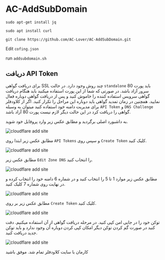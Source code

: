 # AC-AddSubDomain

 ```
 sudo apt-get install jq
 ```
 
 ```
 sudo apt install curl
 ```
 
 ```
 git clone https://github.com/AC-Lover/AC-AddSubDomain.git
 ```
 
Edit `cofing.json`

run `addsubdomain.sh`


## دریافت API Token

برای دریافت گواهی SSL چند روش وجود دارد. در حالت `standalone` باید پورت 80 سرور آزاد باشد. در صورتی که شما از این پورت استفاده میکنید باید هنگام دریافت گواهی سرویس استفاده کننده را خاموش کنید و پس از دریافت گواهی دوباره فعال نمایید. همچنین در زمان تمدید گواهی باید دوباره این مراحل را تکرار کنید. اگر از کلاودفلر برای مدیریت دامنه خود استفاده کنید میتوان به وسیله `API Token` و `DNS Challenge` گواهی را دریافت کرد در این حالت دیگر لازم نیست پورت 80 آزاد باشد.

به داشبورد اصلی برگردید و مطابق عکس زیر وارد پروفایل خود شوید.

![cloudflare add site](https://github.com/rahgozar94725/freedom/blob/main/src/cf016.png)

مطابق عکس زیر ابتدا روی `API Tokens` و سپس روی `Create Token` کلیک کنید.

![cloudflare add site](https://github.com/rahgozar94725/freedom/blob/main/src/cf017.png)

مطابق عکس زیر `Edit Zone DNS` را انتخاب کنید.

![cloudflare add site](https://github.com/rahgozar94725/freedom/blob/main/src/cf018.png)

مطابق عکس زیر موارد 1 تا 5 را انتخاب کنید و در شماره 6 دامنه خود را انتخاب کرده و در نهایت روی شماره 7 کلیک کنید.

![cloudflare add site](https://github.com/rahgozar94725/freedom/blob/main/src/cf019.png)

مطابق عکس زیر بر روی `Create Token` کلیک کنید.

![cloudflare add site](https://github.com/rahgozar94725/freedom/blob/main/src/cf020.png)

توکن خود را در جایی امن کپی کنید. در مرحله دریافت گواهی از آن استفاده میکنیم. دقت کنید در صورت گم کردن توکن دیگر امکان کپی کردن دوباره آن وجود ندارد و باید توکن جدید دریافت کنید.

![cloudflare add site](https://github.com/rahgozar94725/freedom/blob/main/src/cf021.png)

کارمان با سایت کلاودفلر تمام شد. موفق باشید
